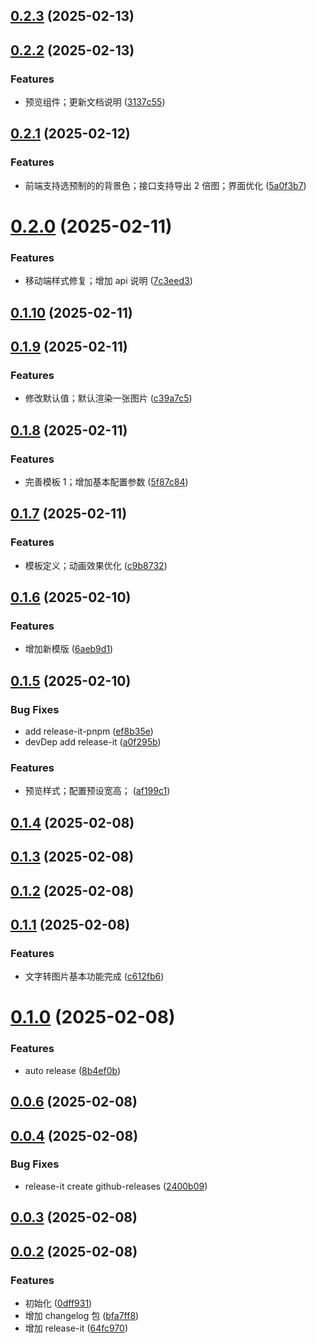 ## [0.2.3](https://github.com/aatrooox/imgx/compare/v0.2.2...0.2.3) (2025-02-13)



## [0.2.2](https://github.com/aatrooox/imgx/compare/0.2.1...v0.2.2) (2025-02-13)


### Features

* 预览组件；更新文档说明 ([3137c55](https://github.com/aatrooox/imgx/commit/3137c551ef7137aa67369e04e34cf0839fad35dc))



## [0.2.1](https://github.com/aatrooox/imgx/compare/0.2.0...0.2.1) (2025-02-12)


### Features

* 前端支持选预制的的背景色；接口支持导出 2 倍图；界面优化 ([5a0f3b7](https://github.com/aatrooox/imgx/commit/5a0f3b748ec5f2f7bb99d8e1826c2b8369d62bf3))



# [0.2.0](https://github.com/aatrooox/imgx/compare/0.1.10...0.2.0) (2025-02-11)


### Features

* 移动端样式修复；增加 api 说明 ([7c3eed3](https://github.com/aatrooox/imgx/commit/7c3eed3831aeae088f2183216a8cb21c8ed14600))



## [0.1.10](https://github.com/aatrooox/imgx/compare/0.1.9...0.1.10) (2025-02-11)



## [0.1.9](https://github.com/aatrooox/imgx/compare/0.1.8...0.1.9) (2025-02-11)


### Features

* 修改默认值；默认渲染一张图片 ([c39a7c5](https://github.com/aatrooox/imgx/commit/c39a7c593ddb059fcb61b814015e49bdc401ac68))



## [0.1.8](https://github.com/aatrooox/imgx/compare/0.1.7...0.1.8) (2025-02-11)


### Features

* 完善模板 1；增加基本配置参数 ([5f87c84](https://github.com/aatrooox/imgx/commit/5f87c84352ceadf94012030711b694a8a3601198))



## [0.1.7](https://github.com/aatrooox/imgx/compare/0.1.6...0.1.7) (2025-02-11)


### Features

* 模板定义；动画效果优化 ([c9b8732](https://github.com/aatrooox/imgx/commit/c9b8732abe40f1e33e2a627f062c020ea5f63ec3))



## [0.1.6](https://github.com/aatrooox/imgx/compare/0.1.5...0.1.6) (2025-02-10)


### Features

* 增加新模版 ([6aeb9d1](https://github.com/aatrooox/imgx/commit/6aeb9d130dec46fa05358f915dbe825f841cafcb))



## [0.1.5](https://github.com/aatrooox/imgx/compare/0.1.4...0.1.5) (2025-02-10)


### Bug Fixes

* add release-it-pnpm ([ef8b35e](https://github.com/aatrooox/imgx/commit/ef8b35e3f2750485f6e43074b0db674759bbeed9))
* devDep add release-it ([a0f295b](https://github.com/aatrooox/imgx/commit/a0f295b3d0af4b7bb8eb520f35b7ace848bc66d1))


### Features

* 预览样式；配置预设宽高； ([af199c1](https://github.com/aatrooox/imgx/commit/af199c10f23ed03773f3ee56a61d488977b6143a))



## [0.1.4](https://github.com/aatrooox/imgx/compare/0.1.3...0.1.4) (2025-02-08)



## [0.1.3](https://github.com/aatrooox/imgx/compare/0.1.2...0.1.3) (2025-02-08)



## [0.1.2](https://github.com/aatrooox/imgx/compare/0.1.1...0.1.2) (2025-02-08)



## [0.1.1](https://github.com/aatrooox/imgx/compare/0.1.0...0.1.1) (2025-02-08)


### Features

* 文字转图片基本功能完成 ([c612fb6](https://github.com/aatrooox/imgx/commit/c612fb6a6281eb8d96dc7518ae3f57c7a532bd66))



# [0.1.0](https://github.com/aatrooox/imgx/compare/0.0.6...0.1.0) (2025-02-08)


### Features

* auto release ([8b4ef0b](https://github.com/aatrooox/imgx/commit/8b4ef0ba656befe4716ca3dfd5e0728a9d5880c7))



## [0.0.6](https://github.com/aatrooox/imgx/compare/0.0.5...0.0.6) (2025-02-08)



## [0.0.4](https://github.com/aatrooox/imgx/compare/0.0.3...0.0.4) (2025-02-08)


### Bug Fixes

* release-it create github-releases ([2400b09](https://github.com/aatrooox/imgx/commit/2400b0954084eeabecbe0ebdd41fdbe83e1842c4))



## [0.0.3](https://github.com/aatrooox/imgx/compare/0.0.2...0.0.3) (2025-02-08)



## [0.0.2](https://github.com/aatrooox/imgx/compare/0dff931390233ff6a75c6afeed11f96cceb8889c...0.0.2) (2025-02-08)


### Features

* 初始化 ([0dff931](https://github.com/aatrooox/imgx/commit/0dff931390233ff6a75c6afeed11f96cceb8889c))
* 增加 changelog 包 ([bfa7ff8](https://github.com/aatrooox/imgx/commit/bfa7ff874f6fecd91458d87bdb12068974780a22))
* 增加 release-it ([64fc970](https://github.com/aatrooox/imgx/commit/64fc970523086b97d0bf44a7975f75a2db6327e7))



